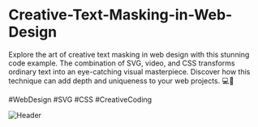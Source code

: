 # Creative-Text-Masking-in-Web-Design
Explore the art of creative text masking in web design with this stunning code example. The combination of SVG, video, and CSS transforms ordinary text into an eye-catching visual masterpiece. Discover how this technique can add depth and uniqueness to your web projects. 💻🎨 

#WebDesign #SVG #CSS #CreativeCoding

![Header](./res/)
